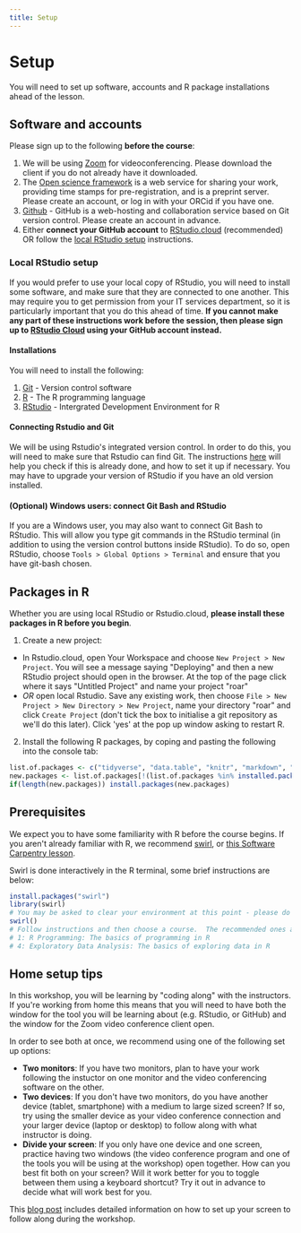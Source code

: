 ```yaml
---
title: Setup
---
```


Setup
===

You will need to set up software, accounts and R package installations ahead of the lesson.

## Software and accounts

Please sign up to the following **before the course**:
1. We will be using [Zoom](https://zoom.us/download) for videoconferencing. Please download the client if you do not already have it downloaded. 
1. The [Open science framework](https://osf.io) is a web service for sharing your work, providing time stamps for pre-registration, and is a preprint server. Please create an account, or log in with your ORCid if you have one. 
1. [Github](https://github.com/) - GitHub is a web-hosting and collaboration service based on Git version control.  Please create an account in advance.
1. Either **connect your GitHub account** to [RStudio.cloud](https://rstudio.cloud/) (recommended) OR follow the [local RStudio setup](#local-rstudio-setup) instructions. 

### Local RStudio setup
If you would prefer to use your local copy of RStudio, you will need to install some software, and make sure that they are connected to one another. This may require you to get permission from your IT services department, so it is particularly important that you do this ahead of time. **If you cannot make any part of these instructions work before the session, then please sign up to [RStudio Cloud](https://rstudio.cloud) using your GitHub account instead.**

#### Installations
You will need to install the following:
1. [Git](https://git-scm.com/) - Version control software
1. [R](https://www.r-project.org/) - The R programming language
1. [RStudio](https://www.rstudio.com/) - Intergrated Development Environment for R

#### Connecting Rstudio and Git
We will be using Rstudio's integrated version control. In order to do this, you will need to make sure that Rstudio can find Git. The instructions [here](https://happygitwithr.com/rstudio-see-git.html) will help you check if this is already done, and how to set it up if necessary. You may have to upgrade your version of RStudio if you have an old version installed. 

#### (Optional) Windows users: connect Git Bash and RStudio
If you are a Windows user, you may also want to connect Git Bash to RStudio. This will allow you type git commands in the RStudio terminal (in addition to using the version control buttons inside RStudio). To do so, open RStudio, choose `Tools > Global Options > Terminal` and ensure that you have git-bash chosen.

## Packages in R
Whether you are using local RStudio or Rstudio.cloud, **please install these packages in R before you begin**. 

1. Create a new project:
  - In Rstudio.cloud, open Your Workspace and choose `New Project > New Project`. You will see a message saying "Deploying" and then a new RStudio project should open in the browser. At the top of the page click where it says "Untitled Project" and name your project "roar"
  - *OR* open local Rstudio. Save any existing work, then choose `File > New Project > New Directory > New Project`, name your directory "roar" and click `Create Project` (don't tick the box to initialise a git repository as we'll do this later). Click 'yes' at the pop up window asking to restart R. 
2. Install the following R packages, by coping and pasting the following into the console tab:
```r
list.of.packages <- c("tidyverse", "data.table", "knitr", "markdown", "rmarkdown")
new.packages <- list.of.packages[!(list.of.packages %in% installed.packages()[,"Package"])]
if(length(new.packages)) install.packages(new.packages)
```

## Prerequisites
We expect you to have some familiarity with R before the course begins. If you aren't already familiar with R, we recommend [swirl](https://swirlstats.com/students.html), or [this Software Carpentry lesson](http://swcarpentry.github.io/r-novice-gapminder/).

Swirl is done interactively in the R terminal, some brief instructions are below:

```r
install.packages("swirl")
library(swirl)
# You may be asked to clear your environment at this point - please do that.
swirl()
# Follow instructions and then choose a course.  The recommended ones are:
# 1: R Programming: The basics of programming in R
# 4: Exploratory Data Analysis: The basics of exploring data in R
```

## Home setup tips
In this workshop, you will be learning by "coding along" with the instructors. If you're working from home this means that you will need to have both the window for the tool you will be learning about (e.g. RStudio, or GitHub) and the window for the Zoom video conference client open. 

In order to see both at once, we recommend using one of the following set up options:

- **Two monitors**: If you have two monitors, plan to have your work following the instuctor on one monitor and the video conferencing software on the other.
- **Two devices**: If you don't have two monitors, do you have another device (tablet, smartphone) with a medium to large sized screen? If so, try using the smaller device as your video conference connection and your larger device (laptop or desktop) to follow along with what instructor is doing.
- **Divide your screen**: If you only have one device and one screen, practice having two windows (the video conference program and one of the tools you will be using at the workshop) open together. How can you best fit both on your screen? Will it work better for you to toggle between them using a keyboard shortcut? Try it out in advance to decide what will work best for you.

This [blog post](https://carpentries.org/blog/2020/06/online-workshop-logistics-and_screen-layouts/) includes detailed information on how to set up your screen to follow along during the workshop.
